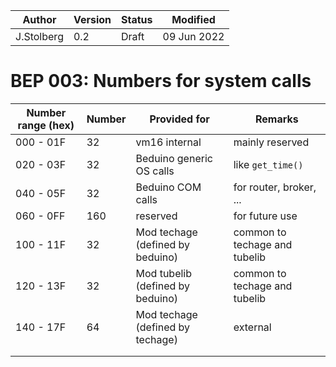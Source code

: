 | Author              | Version | Status   | Modified    |
| ------------------- | ------- | -------- | ----------- |
| J.Stolberg          | 0.2     | Draft    | 09 Jun 2022 |



# BEP 003: Numbers for system calls



| Number range (hex) | Number | Provided for                     | Remarks                       |
| ------------------ | ------ | -------------------------------- | ----------------------------- |
| 000 - 01F          | 32     | vm16 internal                    | mainly reserved               |
| 020 - 03F          | 32     | Beduino generic OS calls         | like `get_time()`             |
| 040 - 05F          | 32     | Beduino COM calls                | for router, broker, ...       |
| 060 - 0FF          | 160    | reserved                         | for future use                |
| 100 - 11F          | 32     | Mod techage (defined by beduino) | common to techage and tubelib |
| 120 - 13F          | 32     | Mod tubelib (defined by beduino) | common to techage and tubelib |
| 140 - 17F          | 64     | Mod techage (defined by techage) | external                      |
|                    |        |                                  |                               |
|                    |        |                                  |                               |

